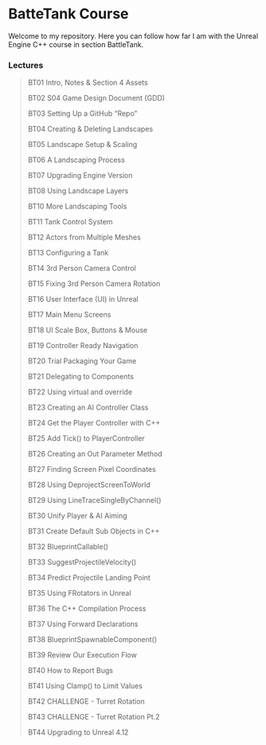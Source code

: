 <h1>BatteTank Course</h1>

<p>Welcome to my repository. Here you can follow how far I am with the Unreal Engine C++ course in section BattleTank.</p>

<h3>Lectures</h3>
<blockquote>
	<p>BT01 Intro, Notes & Section 4 Assets</p>
	<p>BT02 S04 Game Design Document (GDD)</p>
	<p>BT03 Setting Up a GitHub “Repo”</p>
	<p>BT04 Creating & Deleting Landscapes</p>
	<p>BT05 Landscape Setup & Scaling</p>
	<p>BT06 A Landscaping Process</p>
	<p>BT07 Upgrading Engine Version</p>
	<p>BT08 Using Landscape Layers</p>
	<p>BT10 More Landscaping Tools</p>
	<p>BT11 Tank Control System</p>
	<p>BT12 Actors from Multiple Meshes</p>
	<p>BT13 Configuring a Tank</p>
	<p>BT14 3rd Person Camera Control</p>
	<p>BT15 Fixing 3rd Person Camera Rotation</p>
	<p>BT16 User Interface (UI) in Unreal</p>
	<p>BT17 Main Menu Screens</p>
	<p>BT18 UI Scale Box, Buttons & Mouse</p>
	<p>BT19 Controller Ready Navigation</p>
	<p>BT20 Trial Packaging Your Game</p>
	<p>BT21 Delegating to Components</p>
	<p>BT22 Using virtual and override</p>
	<p>BT23 Creating an AI Controller Class</p>
	<p>BT24 Get the Player Controller with C++</p>
	<p>BT25 Add Tick() to PlayerController</p>
	<p>BT26 Creating an Out Parameter Method</p>
	<p>BT27 Finding Screen Pixel Coordinates</p>
	<p>BT28 Using DeprojectScreenToWorld</p>
	<p>BT29 Using LineTraceSingleByChannel()</p>
	<p>BT30 Unify Player & AI Aiming</p>
	<p>BT31 Create Default Sub Objects in C++</p>
	<p>BT32 BlueprintCallable()</p>
	<p>BT33 SuggestProjectileVelocity()</p>
	<p>BT34 Predict Projectile Landing Point</p>
	<p>BT35 Using FRotators in Unreal</p>
	<p>BT36 The C++ Compilation Process</p>
	<p>BT37 Using Forward Declarations</p>
	<p>BT38 BlueprintSpawnableComponent()</p>
	<p>BT39 Review Our Execution Flow</p>
	<p>BT40 How to Report Bugs</p>
	<p>BT41 Using Clamp() to Limit Values</p>
	<p>BT42 CHALLENGE - Turret Rotation</p>
	<p>BT43 CHALLENGE - Turret Rotation Pt.2</p>
	<p>BT44 Upgrading to Unreal 4.12</p>
</blockquote>